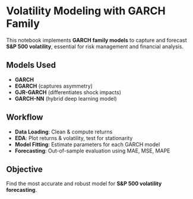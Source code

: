 # Volatility Modeling with GARCH Family

This notebook implements **GARCH family models** to capture and forecast **S&P 500 volatility**, essential for risk management and financial analysis.

## Models Used
- **GARCH**
- **EGARCH** (captures asymmetry)
- **GJR-GARCH** (differentiates shock impacts)
- **GARCH-NN** (hybrid deep learning model)

## Workflow
- **Data Loading**: Clean & compute returns
- **EDA**: Plot returns & volatility, test for stationarity
- **Model Fitting**: Estimate parameters for each GARCH model
- **Forecasting**: Out-of-sample evaluation using MAE, MSE, MAPE

## Objective
Find the most accurate and robust model for **S&P 500 volatility forecasting**.

